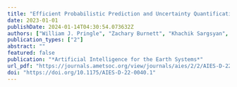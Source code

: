 ```yaml
---
title: "Efficient Probabilistic Prediction and Uncertainty Quantification of Tropical Cyclone–Driven Storm Tides and Inundation"
date: 2023-01-01
publishDate: 2024-01-14T04:30:54.073632Z
authors: ["William J. Pringle", "Zachary Burnett", "Khachik Sargsyan", "Saeed Moghimi", "Edward Myers"]
publication_types: ["2"]
abstract: ""
featured: false
publication: "*Artificial Intelligence for the Earth Systems*"
url_pdf: "https://journals.ametsoc.org/view/journals/aies/2/2/AIES-D-22-0040.1.xml"
doi: "https://doi.org/10.1175/AIES-D-22-0040.1"
---
```


